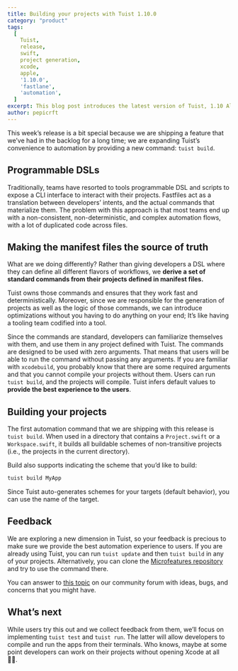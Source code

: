 ```yaml
---
title: Building your projects with Tuist 1.10.0
category: "product"
tags:
  [
    Tuist,
    release,
    swift,
    project generation,
    xcode,
    apple,
    '1.10.0',
    'fastlane',
    'automation',
  ]
excerpt: This blog post introduces the latest version of Tuist, 1.10 Alma, that starts making projects the source of truth for automation too by providing a standard command, "tuist build", for building projects.
author: pepicrft
---
```


This week’s release is a bit special because we are shipping a feature that we’ve had in the backlog for a long time; we are expanding Tuist’s convenience to automation by providing a new command: `tuist build`.

## Programmable DSLs

Traditionally, teams have resorted to tools programmable DSL and scripts to expose a CLI interface to interact with their projects.
Fastfiles act as a translation between developers’ intents,
and the actual commands that materialize them.
The problem with this approach is that most teams end up with a non-consistent, non-deterministic, and complex automation flows, with a lot of duplicated code across files.

## Making the manifest files the source of truth

What are we doing differently? Rather than giving developers a DSL where they can define all different flavors of workflows,
we **derive a set of standard commands from their projects defined in manifest files.**

Tuist owns those commands and ensures that they work fast and deterministically.
Moreover,
since we are responsible for the generation of projects as well as the logic of those commands,
we can introduce optimizations without you having to do anything on your end; It’s like having a tooling team codified into a tool.

Since the commands are standard, developers can familiarize themselves with them, and use them in any project defined with Tuist.
The commands are designed to be used with zero arguments. That means that users will be able to run the command without passing any arguments.
If you are familiar with `xcodebuild`,
you probably know that there are some required arguments and that you cannot compile your projects without them.
Users can run `tuist build`,
and the projects will compile.
Tuist infers default values to **provide the best experience to the users**.

## Building your projects

The first automation command that we are shipping with this release is `tuist build`.
When used in a directory that contains a `Project.swift` or a `Workspace.swift`, it builds all buildable schemes of non-transitive projects (i.e., the projects in the current directory).

Build also supports indicating the scheme that you’d like to build:

```bash
tuist build MyApp
```

Since Tuist auto-generates schemes for your targets (default behavior), you can use the name of the target.

## Feedback

We are exploring a new dimension in Tuist,
so your feedback is precious to make sure we provide the best automation experience to users. If you are already using Tuist, you can run `tuist update` and then `tuist build` in any of your projects. Alternatively, you can clone the [Microfeatures repository](https://github.com/tuist/microfeatures-example) and try to use the command there.

You can answer to [this topic](https://community.tuist.io/t/feedback-about-the-build-command/63) on our community forum with ideas, bugs, and concerns that you might have.

## What’s next

While users try this out and we collect feedback from them,
we’ll focus on implementing `tuist test` and `tuist run`.
The latter will allow developers to compile and run the apps from their terminals.
Who knows, maybe at some point developers can work on their projects without opening Xcode at all 🤷‍♀️.
